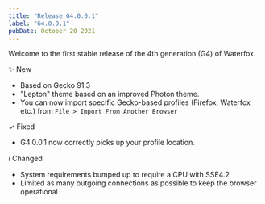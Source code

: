```yaml
---
title: "Release G4.0.0.1"
label: "G4.0.0.1"
pubDate: October 20 2021
---
```


Welcome to the first stable release of the 4th generation (G4) of Waterfox.

✨ New

* Based on Gecko 91.3
* "Lepton" theme based on an improved Photon theme.
* You can now import specific Gecko-based profiles (Firefox, Waterfox etc.) from `File > Import From Another Browser`

✓ Fixed

* G4.0.0.1 now correctly picks up your profile location.

ℹ️ Changed

* System requirements bumped up to require a CPU with SSE4.2
* Limited as many outgoing connections as possible to keep the browser operational